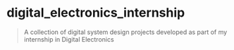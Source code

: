 # digital_electronics_internship
> A collection of digital system design projects developed as part of my internship in Digital Electronics
